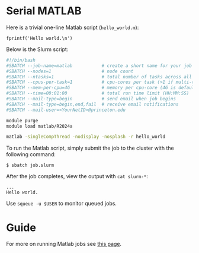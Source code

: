 # Serial MATLAB

Here is a trivial one-line Matlab script (`hello_world.m`):

```
fprintf('Hello world.\n')
```

Below is the Slurm script:

```bash
#!/bin/bash
#SBATCH --job-name=matlab           # create a short name for your job
#SBATCH --nodes=1                   # node count
#SBATCH --ntasks=1                  # total number of tasks across all nodes
#SBATCH --cpus-per-task=1           # cpu-cores per task (>1 if multi-threaded tasks)
#SBATCH --mem-per-cpu=4G            # memory per cpu-core (4G is default)
#SBATCH --time=00:01:00             # total run time limit (HH:MM:SS)
#SBATCH --mail-type=begin           # send email when job begins
#SBATCH --mail-type=begin,end,fail  # receive email notifications
#SBATCH --mail-user=<YourNetID>@princeton.edu

module purge
module load matlab/R2024a

matlab -singleCompThread -nodisplay -nosplash -r hello_world
```

To run the Matlab script, simply submit the job to the cluster with the following command:

```
$ sbatch job.slurm
```

After the job completes, view the output with `cat slurm-*`:

```
...
Hello world.
```

Use `squeue -u $USER` to monitor queued jobs.

# Guide

For more on running Matlab jobs see [this page](https://researchcomputing.princeton.edu/matlab).
